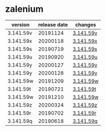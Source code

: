 # zalenium	


|version|release date|changes|
|---|---|---|
|3.141.59v|20191124|[3.141.59v](./3.141.59v-20191124.md)|
|3.141.59x|20200118|[3.141.59x](./3.141.59x-20200118.md)|
|3.141.59s|20190719|[3.141.59s](./3.141.59s-20190719.md)|
|3.141.59u|20190920|[3.141.59u](./3.141.59u-20190920.md)|
|3.141.59y|20200127|[3.141.59y](./3.141.59y-20200127.md)|
|3.141.59y|20200128|[3.141.59y](./3.141.59y-20200128.md)|
|3.141.59w|20191209|[3.141.59w](./3.141.59w-20191209.md)|
|3.141.59t|20190721|[3.141.59t](./3.141.59t-20190721.md)|
|3.141.59w|20191210|[3.141.59w](./3.141.59w-20191210.md)|
|3.141.59z|20200324|[3.141.59z](./3.141.59z-20200324.md)|
|3.141.59r|20190702|[3.141.59r](./3.141.59r-20190702.md)|
|3.141.59q|20190618|[3.141.59q](./3.141.59q-20190618.md)|
